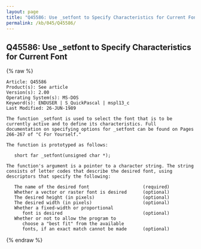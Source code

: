 ```yaml
---
layout: page
title: "Q45586: Use _setfont to Specify Characteristics for Current Font"
permalink: /kb/045/Q45586/
---
```


## Q45586: Use _setfont to Specify Characteristics for Current Font

{% raw %}

	Article: Q45586
	Product(s): See article
	Version(s): 2.00
	Operating System(s): MS-DOS
	Keyword(s): ENDUSER | S_QuickPascal | mspl13_c
	Last Modified: 26-JUN-1989
	
	The function _setfont is used to select the font that is to be
	currently active and to define its characteristics. Full
	documentation on specifying options for _setfont can be found on Pages
	266-267 of "C For Yourself."
	
	The function is prototyped as follows:
	
	   short far _setfont(unsigned char *);
	
	The function's argument is a pointer to a character string. The string
	consists of letter codes that describe the desired font, using
	descriptors that specify the following:
	
	   The name of the desired font                    (required)
	   Whether a vector or raster font is desired      (optional)
	   The desired height (in pixels)                  (optional)
	   The desired width (in pixels)                   (optional)
	   Whether a fixed-width or proportional
	      font is desired                              (optional)
	   Whether or not to allow the program to
	      choose a "best fit" from the available
	      fonts, if an exact match cannot be made      (optional)

{% endraw %}

